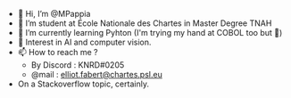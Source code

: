 - 👋 Hi, I’m @MPappia
- 📗 I’m student at École Nationale des Chartes in Master Degree TNAH
- 🌱 I’m currently learning Pyhton (I'm trying my hand at COBOL too but 🤫)
- 🤖 Interest in AI and computer vision.
- 📫 How to reach me ?
  -   By Discord : KNRD#0205
  -   @mail : elliot.fabert@chartes.psl.eu
-   On a Stackoverflow topic, certainly. 
